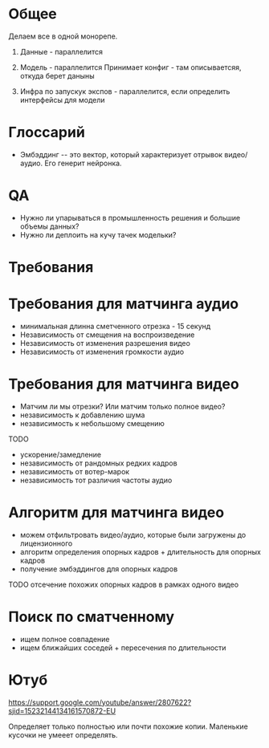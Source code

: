 
# Общее

Делаем все в одной монорепе.

1) Данные - параллелится
2) Модель - параллелится
Принимает конфиг - там описываетсяя, откуда берет даныны

3) Инфра по запускук экспов - параллелится, если определить интерфейсы для модели

# Глоссарий
* Эмбэддинг -- это вектор, который характеризует отрывок видео/аудио. Его генерит нейронка.

# QA
* Нужно ли упарываться в промышленность решения и большие объемы данных?
* Нужно ли деплоить на кучу тачек модельки?

# Требования

# Требования для матчинга аудио
* минимальная длинна сметченного отрезка - 15 секунд
* Независимость от смещения на воспроизведение
* Независимость от изменения разрешения видео
* Независимость от изменения громкости аудио

# Требования для матчинга видео
* Матчим ли мы отрезки? Или матчим только полное видео?
* независимость к добавлению шума
* независимость к небольшому смещению

TODO
* ускорение/замедление
* независимость от рандомных редких кадров
* независимость от вотер-марок
* независимость тот различия частоты аудио

# Алгоритм для матчинга видео

* можем отфильтровать видео/аудио, которые были загружены до лицензионного
* алгоритм определения опорных кадров + длительность для опорных кадров
* получение эмбэддингов для опорных кадров

TODO отсечение похожих опорных кадров в рамках одного видео

# Поиск по сматченному
* ищем полное совпадение
* ищем ближайших соседей + пересечения по длительности

# Ютуб

https://support.google.com/youtube/answer/2807622?sjid=15232144134161570872-EU

Определяет только полностью или почти похожие копии. Маленькие кусочки не умееет определять.
